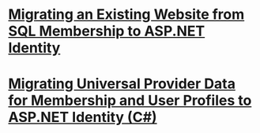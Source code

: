 # [Migrating an Existing Website from SQL Membership to ASP.NET Identity](migrating-an-existing-website-from-sql-membership-to-aspnet-identity.md)
# [Migrating Universal Provider Data for Membership and User Profiles to ASP.NET Identity (C#)](migrating-universal-provider-data-for-membership-and-user-profiles-to-aspnet-identity.md)
